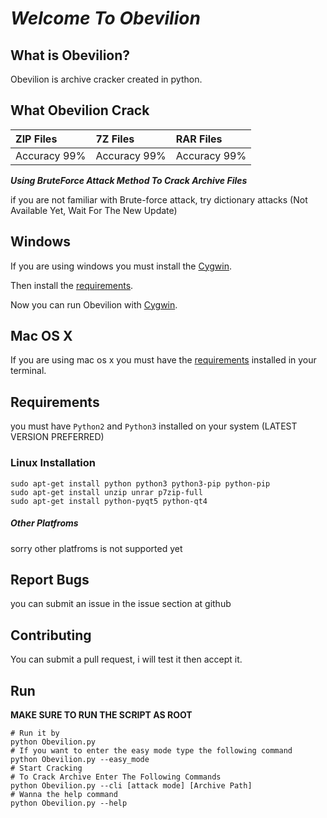 # **_Welcome To Obevilion_**

## What is Obevilion?

Obevilion is archive cracker created in python.

## What Obevilion Crack

ZIP Files    | 7Z Files     | RAR Files
:----------- | :----------- | :-----------
Accuracy 99% | Accuracy 99% | Accuracy 99%

**_Using BruteForce Attack Method To Crack Archive Files_**

if you are not familiar with Brute-force attack, try dictionary attacks (Not Available Yet, Wait For The New Update)

## Windows

If you are using windows you must install the [Cygwin](http://www.cygwin.com/).

Then install the [requirements](#unpythonic-requirements).

Now you can run Obevilion with [Cygwin](http://www.cygwin.com/).

## Mac OS X

If you are using mac os x you must have the [requirements](#unpythonic-requirements) installed in your terminal.

## Requirements

you must have `Python2` and `Python3` installed on your system (LATEST VERSION PREFERRED)

### Linux Installation

```shell
sudo apt-get install python python3 python3-pip python-pip
sudo apt-get install unzip unrar p7zip-full
sudo apt-get install python-pyqt5 python-qt4
```
##### Other Platfroms
sorry other platfroms is not supported yet

## Report Bugs

you can submit an issue in the issue section at github

## Contributing

You can submit a pull request, i will test it then accept it.

## Run

**MAKE SURE TO RUN THE SCRIPT AS ROOT**

```shell
# Run it by
python Obevilion.py
# If you want to enter the easy mode type the following command
python Obevilion.py --easy_mode
# Start Cracking
# To Crack Archive Enter The Following Commands
python Obevilion.py --cli [attack mode] [Archive Path]
# Wanna the help command
python Obevilion.py --help
```
